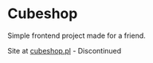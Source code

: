 # Cubeshop

Simple frontend project made for a friend.

Site at <a href="https://cubeshop.pl">cubeshop.pl</a> - Discontinued
